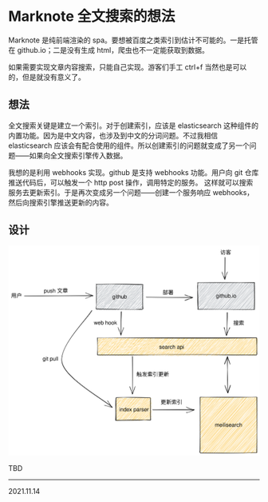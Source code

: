 # Marknote 全文搜索的想法

Marknote 是纯前端渲染的 spa。要想被百度之类索引到估计不可能的。一是托管在 github.io；二是没有生成 html，爬虫也不一定能获取到数据。

如果需要实现文章内容搜索，只能自己实现。游客们手工 ctrl+f 当然也是可以的，但是就没有意义了。

## 想法

全文搜索关键是建立一个索引。对于创建索引，应该是 elasticsearch 这种组件的内置功能。因为是中文内容，也涉及到中文的分词问题。不过我相信
elasticsearch 应该会有配合使用的组件。所以创建索引的问题就变成了另一个问题——如果向全文搜索引擎传入数据。

我想的是利用 webhooks 实现。github 是支持 webhooks 功能。用户向 git 仓库推送代码后，可以触发一个 http post 操作，调用特定的服务。
这样就可以搜索服务去更新索引。于是再次变成另一个问题——创建一个服务响应 webhooks，然后向搜索引擎推送更新的内容。

## 设计

![架构](docs/202111/images/fulltext-search-for-marknote-arch.svg)


TBD

----

2021.11.14

